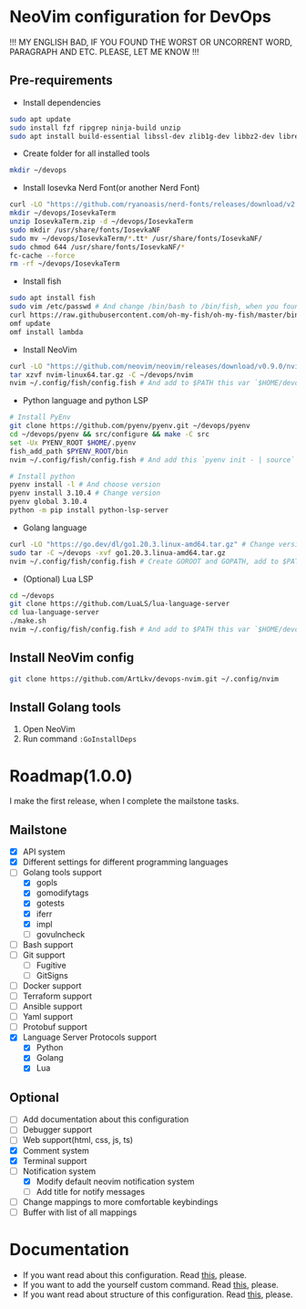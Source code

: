 # NeoVim configuration for DevOps

!!! MY ENGLISH BAD, IF YOU FOUND THE WORST OR UNCORRENT WORD, PARAGRAPH AND ETC. PLEASE, LET ME KNOW !!!

## Pre-requirements

* Install dependencies
```sh
sudo apt update
sudo install fzf ripgrep ninja-build unzip
sudo apt install build-essential libssl-dev zlib1g-dev libbz2-dev libreadline-dev libsqlite3-dev curl libncursesw5-dev xz-utils tk-dev libxml2-dev libxmlsec1-dev libffi-dev liblzma-dev
```

* Create folder for all installed tools
```sh
mkdir ~/devops
```

* Install Iosevka Nerd Font(or another Nerd Font)
```sh
curl -LO "https://github.com/ryanoasis/nerd-fonts/releases/download/v2.3.3/IosevkaTerm.zip" # Change version
mkdir ~/devops/IosevkaTerm
unzip IosevkaTerm.zip -d ~/devops/IosevkaTerm
sudo mkdir /usr/share/fonts/IosevkaNF
sudo mv ~/devops/IosevkaTerm/*.tt* /usr/share/fonts/IosevkaNF/
sudo chmod 644 /usr/share/fonts/IosevkaNF/*
fc-cache --force
rm -rf ~/devops/IosevkaTerm
```

* Install fish
```sh
sudo apt install fish
sudo vim /etc/passwd # And change /bin/bash to /bin/fish, when you found /home/$USER
curl https://raw.githubusercontent.com/oh-my-fish/oh-my-fish/master/bin/install | fish
omf update
omf install lambda
```

* Install NeoVim
```sh
curl -LO "https://github.com/neovim/neovim/releases/download/v0.9.0/nvim-linux64.tar.gz" # Change version
tar xzvf nvim-linux64.tar.gz -C ~/devops/nvim
nvim ~/.config/fish/config.fish # And add to $PATH this var `$HOME/devops/nvim/bin`
```

* Python language and python LSP
```sh
# Install PyEnv
git clone https://github.com/pyenv/pyenv.git ~/devops/pyenv
cd ~/devops/pyenv && src/configure && make -C src
set -Ux PYENV_ROOT $HOME/.pyenv
fish_add_path $PYENV_ROOT/bin
nvim ~/.config/fish/config.fish # And add this `pyenv init - | source`

# Install python
pyenv install -l # And choose version
pyenv install 3.10.4 # Change version
pyenv global 3.10.4
python -m pip install python-lsp-server
```

* Golang language
```sh
curl -LO "https://go.dev/dl/go1.20.3.linux-amd64.tar.gz" # Change version
sudo tar -C ~/devops -xvf go1.20.3.linua-amd64.tar.gz
nvim ~/.config/fish/config.fish # Create GOROOT and GOPATH, add to $PATH this vars `$HOME/devops/go/bin`($GOROOT) and `$HOME/go/bin`($GOPATH)
```

* (Optional) Lua LSP
```sh
cd ~/devops
git clone https://github.com/LuaLS/lua-language-server
cd lua-language-server
./make.sh
nvim ~/.config/fish/config.fish # And add to $PATH this var `$HOME/devops/lua-language-server/bin`
```

## Install NeoVim config
```sh
git clone https://github.com/ArtLkv/devops-nvim.git ~/.config/nvim
```

## Install Golang tools
1. Open NeoVim
2. Run command `:GoInstallDeps`

# Roadmap(1.0.0)
I make the first release, when I complete the mailstone tasks.

## Mailstone
- [x] API system
- [x] Different settings for different programming languages
- [ ] Golang tools support
    - [x] gopls
    - [x] gomodifytags
    - [x] gotests
    - [x] iferr
    - [x] impl
    - [ ] govulncheck
- [ ] Bash support
- [ ] Git support
    - [ ] Fugitive
    - [ ] GitSigns
- [ ] Docker support
- [ ] Terraform support
- [ ] Ansible support
- [ ] Yaml support
- [ ] Protobuf support
- [x] Language Server Protocols support
    - [x] Python
    - [x] Golang
    - [x] Lua
## Optional
- [ ] Add documentation about this configuration
- [ ] Debugger support
- [ ] Web support(html, css, js, ts)
- [x] Comment system
- [x] Terminal support
- [ ] Notification system
    - [x] Modify default neovim notification system
    - [ ] Add title for notify messages
- [ ] Change mappings to more comfortable keybindings
- [ ] Buffer with list of all mappings

# Documentation

* If you want read about this configuration. Read [this](./docs/help.md), please.
* If you want to add the yourself custom command. Read [this](./docs/custom_commands.md), please.
* If you want read about structure of this configuration. Read [this](./docs/structure.md), please.
